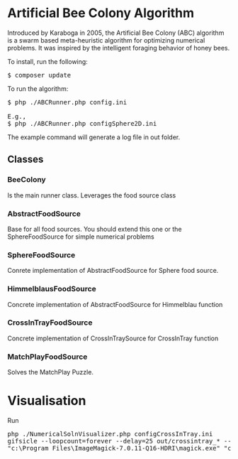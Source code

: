 # Artificial Bee Colony Algorithm

Introduced by Karaboga in 2005, the Artificial Bee Colony (ABC) algorithm is a swarm based meta-heuristic algorithm for optimizing numerical problems. It was inspired by the intelligent foraging behavior of honey bees. 

To install, run the following:
<pre>
$ composer update
</pre>

To run the algorithm:

<pre>
$ php ./ABCRunner.php config.ini

E.g.,
$ php ./ABCRunner.php configSphere2D.ini
</pre>

The example command will generate a log file in out folder.

##  Classes

### BeeColony
Is the main runner class. Leverages the food source class

### AbstractFoodSource
Base for all food sources. You should extend this one or the SphereFoodSource for simple numerical problems

### SphereFoodSource
Conrete implementation of AbstractFoodSource for Sphere food source.

### HimmelblausFoodSource
Concrete implementation of AbstractFoodSource for Himmelblau function

### CrossInTrayFoodSource
Concrete implementation of CrossInTraySource for CrossInTray function

### MatchPlayFoodSource
Solves the MatchPlay Puzzle.

# Visualisation
Run

<pre>
php ./NumericalSolnVisualizer.php configCrossInTray.ini  
gifsicle --loopcount=forever --delay=25 out/crossintray_* --colors 256 > final/crossintray-soln.gif
"c:\Program Files\ImageMagick-7.0.11-Q16-HDRI\magick.exe" "convert"  "-delay" 25 "-loop" 0 "out\sphere-2d_*.gif" "sphere-anim.gif"
</pre>